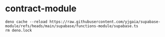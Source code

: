 # contract-module

```
deno cache --reload https://raw.githubusercontent.com/yjgaia/supabase-module/refs/heads/main/supabase/functions-module/supabase.ts
rm deno.lock
```